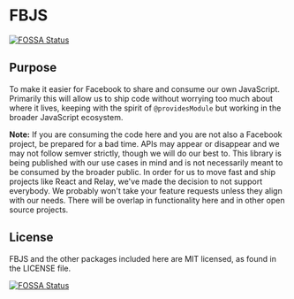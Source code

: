 # FBJS
[![FOSSA Status](https://app.fossa.io/api/projects/git%2Bgithub.com%2Fhong4rc%2Ffbjs.svg?type=shield)](https://app.fossa.io/projects/git%2Bgithub.com%2Fhong4rc%2Ffbjs?ref=badge_shield)


## Purpose

To make it easier for Facebook to share and consume our own JavaScript. Primarily this will allow us to ship code without worrying too much about where it lives, keeping with the spirit of `@providesModule` but working in the broader JavaScript ecosystem.

**Note:** If you are consuming the code here and you are not also a Facebook project, be prepared for a bad time. APIs may appear or disappear and we may not follow semver strictly, though we will do our best to. This library is being published with our use cases in mind and is not necessarily meant to be consumed by the broader public. In order for us to move fast and ship projects like React and Relay, we've made the decision to not support everybody. We probably won't take your feature requests unless they align with our needs. There will be overlap in functionality here and in other open source projects.

## License

FBJS and the other packages included here are MIT licensed, as found in the LICENSE file.

[![FOSSA Status](https://app.fossa.io/api/projects/git%2Bgithub.com%2Fhong4rc%2Ffbjs.svg?type=large)](https://app.fossa.io/projects/git%2Bgithub.com%2Fhong4rc%2Ffbjs?ref=badge_large)